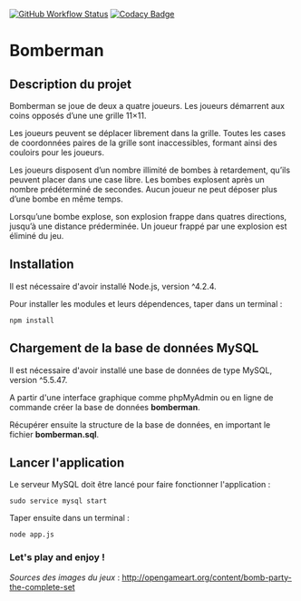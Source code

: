[![GitHub Workflow Status](https://github.com/lesloi/bomberman/workflows/Node.js%20CI/badge.svg)](https://github.com/lesloi/bomberman/actions)
[![Codacy Badge](https://app.codacy.com/project/badge/Grade/ae49595b3e334fadb3d11d3355179c77)](https://www.codacy.com/manual/lesloi/bomberman?utm_source=github.com&amp;utm_medium=referral&amp;utm_content=lesloi/bomberman&amp;utm_campaign=Badge_Grade)

# Bomberman


## Description du projet

Bomberman se joue de deux a quatre joueurs. Les joueurs démarrent aux coins opposés d’une une grille 11×11.

Les joueurs peuvent se déplacer librement dans la grille. Toutes les cases de coordonnées paires de la grille sont inaccessibles, formant ainsi des couloirs pour les joueurs.

Les joueurs disposent d’un nombre illimité de bombes à retardement, qu’ils peuvent placer dans une case libre. Les bombes explosent après un nombre prédéterminé de secondes. Aucun joueur ne peut déposer plus d’une bombe en même temps.

Lorsqu’une bombe explose, son explosion frappe dans quatres directions, jusqu’à une distance préderminée. Un joueur frappé par une explosion est éliminé du jeu.

## Installation

Il est nécessaire d'avoir installé Node.js, version ^4.2.4.

Pour installer les modules et leurs dépendences, taper dans un terminal :

    npm install

## Chargement de la base de données MySQL

Il est nécessaire d'avoir installé une base de données de type MySQL, version ^5.5.47.

A partir d'une interface graphique comme phpMyAdmin ou en ligne de commande créer la base de données **bomberman**.

Récupérer ensuite la structure de la base de données, en important le fichier **bomberman.sql**.

## Lancer l'application

Le serveur MySQL doit être lancé pour faire fonctionner l'application :

    sudo service mysql start

Taper ensuite dans un terminal :

    node app.js

### Let's play and enjoy !


_Sources des images du jeux_ : http://opengameart.org/content/bomb-party-the-complete-set
